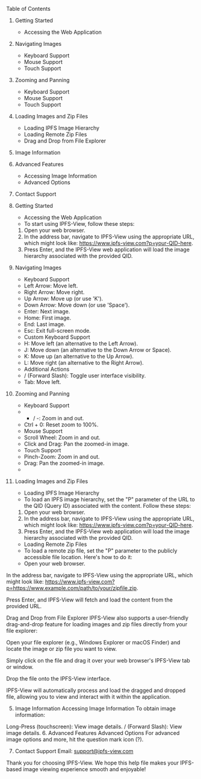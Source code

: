 Table of Contents
1. Getting Started
   + Accessing the Web Application
2. Navigating Images
   + Keyboard Support
   + Mouse Support
   + Touch Support
3. Zooming and Panning
   + Keyboard Support
   + Mouse Support
   + Touch Support
4. Loading Images and Zip Files
   + Loading IPFS Image Hierarchy
   + Loading Remote Zip Files
   + Drag and Drop from File Explorer
5. Image Information
6. Advanced Features
   + Accessing Image Information
   + Advanced Options
7. Contact Support

1. Getting Started
   - Accessing the Web Application
   + To start using IPFS-View, follow these steps:

   1. Open your web browser.
   1. In the address bar, navigate to IPFS-View using the appropriate URL, which might look like: https://www.ipfs-view.com?p=your-QID-here.
   1. Press Enter, and the IPFS-View web application will load the image hierarchy associated with the provided QID.

2. Navigating Images
   - Keyboard Support
   + Left Arrow: Move left.
   + Right Arrow: Move right.
   + Up Arrow: Move up (or use 'K').
   + Down Arrow: Move down (or use 'Space').
   + Enter: Next image.
   + Home: First image.
   + End: Last image.
   + Esc: Exit full-screen mode.
     
   - Custom Keyboard Support
   + H: Move left (an alternative to the Left Arrow).
   + J: Move down (an alternative to the Down Arrow or Space).
   + K: Move up (an alternative to the Up Arrow).
   + L: Move right (an alternative to the Right Arrow).
     
   - Additional Actions
   + / (Forward Slash): Toggle user interface visibility.
   + Tab: Move left.

3. Zooming and Panning
   - Keyboard Support
   + + / -: Zoom in and out.
   + Ctrl + 0: Reset zoom to 100%.

   - Mouse Support
   + Scroll Wheel: Zoom in and out.
   + Click and Drag: Pan the zoomed-in image.

   - Touch Support
   + Pinch-Zoom: Zoom in and out.
   + Drag: Pan the zoomed-in image.
   + 
4. Loading Images and Zip Files
   - Loading IPFS Image Hierarchy
   + To load an IPFS image hierarchy, set the "P" parameter of the URL to the QID (Query ID) associated with the content. Follow these steps:

   1. Open your web browser.
   1. In the address bar, navigate to IPFS-View using the appropriate URL, which might look like: https://www.ipfs-view.com?p=your-QID-here.
   1. Press Enter, and the IPFS-View web application will load the image hierarchy associated with the provided QID.

   - Loading Remote Zip Files
   + To load a remote zip file, set the "P" parameter to the publicly accessible file location. Here's how to do it:
   + Open your web browser.

In the address bar, navigate to IPFS-View using the appropriate URL, which might look like: https://www.ipfs-view.com?p=https://www.example.com/path/to/your/zipfile.zip.

Press Enter, and IPFS-View will fetch and load the content from the provided URL.

Drag and Drop from File Explorer
IPFS-View also supports a user-friendly drag-and-drop feature for loading images and zip files directly from your file explorer:

Open your file explorer (e.g., Windows Explorer or macOS Finder) and locate the image or zip file you want to view.

Simply click on the file and drag it over your web browser's IPFS-View tab or window.

Drop the file onto the IPFS-View interface.

IPFS-View will automatically process and load the dragged and dropped file, allowing you to view and interact with it within the application.

5. Image Information
Accessing Image Information
To obtain image information:

Long-Press (touchscreen): View image details.
/ (Forward Slash): View image details.
6. Advanced Features
Advanced Options
For advanced image options and more, hit the question mark icon (?).

7. Contact Support
Email: support@ipfs-view.com

Thank you for choosing IPFS-View. We hope this help file makes your IPFS-based image viewing experience smooth and enjoyable!
